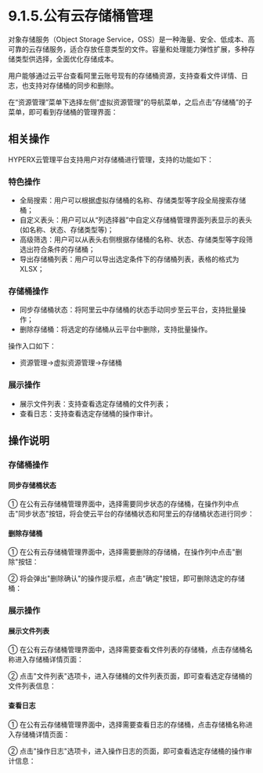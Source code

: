 # 9.1.5.公有云存储桶管理

对象存储服务（Object Storage Service，OSS）是一种海量、安全、低成本、高可靠的云存储服务，适合存放任意类型的文件。容量和处理能力弹性扩展，多种存储类型供选择，全面优化存储成本。

用户能够通过云平台查看阿里云账号现有的存储桶资源，支持查看文件详情、日志，也支持对存储桶的同步和删除。

在“资源管理”菜单下选择左侧”虚拟资源管理”的导航菜单，之后点击”存储桶”的子菜单，即可看到存储桶的管理界面：



## 相关操作

HYPERX云管理平台支持用户对存储桶进行管理，支持的功能如下：

### 特色操作

- 全局搜索：用户可以根据虚拟存储桶的名称、存储类型等字段全局搜索存储桶；
- 自定义表头：用户可以从“列选择器”中自定义存储桶管理界面列表显示的表头(如名称、状态、存储类型等)；
- 高级筛选：用户可以从表头右侧根据存储桶的名称、状态、存储类型等字段筛选出符合条件的存储桶；
- 导出存储桶列表：用户可以导出选定条件下的存储桶列表，表格的格式为XLSX；

### 存储桶操作

- 同步存储桶状态：将阿里云中存储桶的状态手动同步至云平台，支持批量操作；
- 删除存储桶：将选定的存储桶从云平台中删除，支持批量操作。

操作入口如下：

- 资源管理→虚拟资源管理→存储桶

### 展示操作

- 展示文件列表：支持查看选定存储桶的文件列表；
- 查看日志：支持查看选定存储桶的操作审计。

## 操作说明

### 存储桶操作

#### 同步存储桶状态

① 在公有云存储桶管理界面中，选择需要同步状态的存储桶，在操作列中点击"同步状态"按钮，将会使云平台的存储桶状态和阿里云的存储桶状态进行同步：



#### 删除存储桶

① 在公有云存储桶管理界面中，选择需要删除的存储桶，在操作列中点击"删除"按钮：



② 将会弹出"删除确认"的操作提示框，点击"确定"按钮，即可删除选定的存储桶：



### 展示操作

#### 展示文件列表

① 在公有云存储桶管理界面中，选择需要查看文件列表的存储桶，点击存储桶名称进入存储桶详情页面：



② 点击"文件列表"选项卡，进入存储桶的文件列表页面，即可查看选定存储桶的文件列表信息：



#### 查看日志

① 在公有云存储桶管理界面中，选择需要查看日志的存储桶，点击存储桶名称进入存储桶详情页面：



② 点击"操作日志"选项卡，进入操作日志的页面，即可查看选定存储桶的操作审计信息：

